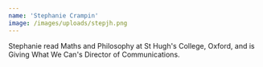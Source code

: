 ```yaml
---
name: 'Stephanie Crampin'
image: /images/uploads/stepjh.png
---
```

Stephanie read Maths and Philosophy at St Hugh's College, Oxford, and is Giving What We Can's Director of Communications.